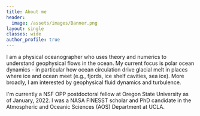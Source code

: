 ```yaml
---
title: About me
header:
  image: /assets/images/Banner.png
layout: single
classes: wide
author_profile: true
---
```


I am a physical oceanographer who uses theory and numerics to understand geophysical flows in the ocean. My current focus is polar ocean dynamics - in particular how ocean circulation drive glacial melt in places where ice and ocean meet (e.g., fjords, ice shelf cavities, sea ice). More broadly, I am interested by geophysical fluid dynamics and turbulence.

I'm currently a NSF OPP postdoctoral fellow at Oregon State University as of January, 2022.
I was a NASA FINESST scholar and PhD candidate in the Atmospheric and Oceanic Sciences (AOS) Department at UCLA.

